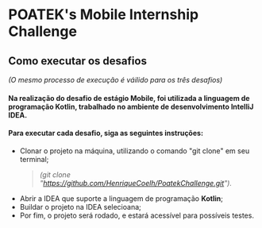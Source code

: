 # POATEK's Mobile Internship Challenge

## Como executar os desafios
_(O mesmo processo de execução é váilido para os três desafios)_
#### Na realização do desafio de estágio Mobile, foi utilizada a linguagem de programação **Kotlin**, trabalhado no ambiente de desenvolvimento IntelliJ IDEA.
#### Para executar cada desafio, siga as seguintes instruções:
  - Clonar o projeto na máquina, utilizando o comando "git clone" em seu terminal;
      > _(git clone "https://github.com/HenriqueCoelh/PoatekChallenge.git")._
  - Abrir a IDEA que suporte a linguagem de programação **Kotlin**;
  - Buildar o projeto na IDEA selecioana;
  - Por fim, o projeto será rodado, e estará acessível para possíveis testes.
